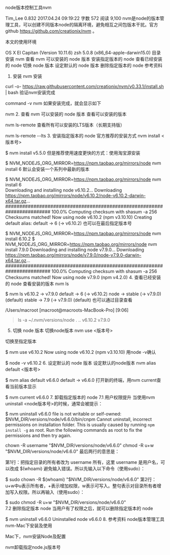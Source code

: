 <!--
 * @Author: wangyunbo
 * @Date: 2021-09-26 10:38:42
 * @LastEditors: wangyunbo
 * @LastEditTime: 2021-09-26 10:38:43
 * @FilePath: \dayByday\nodejs\nvm.md
 * @Description: file content
-->
node版本控制工具nvm

Tim_Lee
0.832
2017.04.24 09:19:22
字数 572
阅读 9,100
nvm是node的版本管理工具，可以创建不同版本node的隔离环境，避免相互之间包版本干扰。官方 github https://github.com/creationix/nvm 。

本文的使用环境

OS X El Capitan (Version 10.11.6)
zsh 5.0.8 (x86_64-apple-darwin15.0)
目录
安装 nvm
查看 nvm 可以安装的 node 版本
安装指定版本的 node
查看已经安装的 node
切换 node 版本
设定默认的 node 版本
删除指定版本的 node
参考资料
1. 安装 nvm
安装

curl -o- https://raw.githubusercontent.com/creationix/nvm/v0.33.1/install.sh | bash
验证nvm安装完成

command -v nvm
如果安装完成，就会显示如下

nvm
2. 查看 nvm 可以安装的 node 版本
查看可以安装的版本

nvm ls-remote
查看所有可以安装的LTS版本（长期支持版）

nvm ls-remote --lts
3. 安装指定版本的 node
官方推荐的安装方式 nvm install <版本号>

$ nvm install v5.5.0
但是推荐使用速度更快的方式：使用淘宝源安装

$ NVM_NODEJS_ORG_MIRROR=https://npm.taobao.org/mirrors/node nvm install 6
默认会安装一个系列中最新的版本

$ NVM_NODEJS_ORG_MIRROR=https://npm.taobao.org/mirrors/node nvm install 6     
Downloading and installing node v6.10.2...
Downloading https://npm.taobao.org/mirrors/node/v6.10.2/node-v6.10.2-darwin-x64.tar.gz...
######################################################################## 100.0%
Computing checksum with shasum -a 256
Checksums matched!
Now using node v6.10.2 (npm v3.10.10)
Creating default alias: default -> 6 (-> v6.10.2)
也可以在最后指定版本号

$ NVM_NODEJS_ORG_MIRROR=https://npm.taobao.org/mirrors/node nvm install 6.10.2
$ NVM_NODEJS_ORG_MIRROR=https://npm.taobao.org/mirrors/node nvm install 7.9.0
Downloading and installing node v7.9.0...
Downloading https://npm.taobao.org/mirrors/node/v7.9.0/node-v7.9.0-darwin-x64.tar.gz...
######################################################################## 100.0%
Computing checksum with shasum -a 256
Checksums matched!
Now using node v7.9.0 (npm v4.2.0)
4. 查看已经安装的 node
查看安装的版本 nvm ls

$ nvm ls
        v6.10.2
->       v7.9.0
default -> 6 (-> v6.10.2)
node -> stable (-> v7.9.0) (default)
stable -> 7.9 (-> v7.9.0) (default)
也可以通过目录查看

/Users/macroot [macroot@macroots-MacBook-Pro] [9:06]
> ls -a ~/.nvm/versions/node
.       ..      v6.10.2 v7.9.0
5. 切换 node 版本
切换node版本 nvm use <版本号>

切换至指定版本

$ nvm use v6.10.2
Now using node v6.10.2 (npm v3.10.10)
用node -v确认

$ node -v 
v6.10.2
6. 设定默认的 node 版本
设定默认的node版本 nvm alias default <版本号>

$ nvm alias default v6.6.0
default -> v6.6.0
打开新的终端，用nvm current查看当前版本显示

$ nvm current
v6.6.0
7. 卸载指定版本的 node
7.1 用户权限提升
当使用nvm uninstall <node版本号>的时候，通常会被提示：

$ nvm uninstall v6.6.0
file is not writable or self-owned: $NVM_DIR/versions/node/v6.6.0/bin/cnpm
Cannot uninstall, incorrect permissions on installation folder.
This is usually caused by running `npm install -g` as root. Run the following commands as root to fix the permissions and then try again.

  chown -R username "$NVM_DIR/versions/node/v6.6.0"
  chmod -R u+w "$NVM_DIR/versions/node/v6.6.0"
最后两行的意思是：

第1行：把指定目录的所有者改为 username 所有，这里 username 是用户名，可以改成 $(whoami) 避免输入错误。所以先输入以下命令（使用sudo）：

$ sudo chown -R $(whoami) "$NVM_DIR/versions/node/v6.6.0"
第2行：u+w中u表示所有者，+表示增加权限，w表示可写入。整句表示对目录所有者增加写入权限。所以再输入（使用sudo）：

$ sudo chmod -R u+w "$NVM_DIR/versions/node/v6.6.0"      
7.2 删除指定版本 node
当用户有了权限之后，就可以删除指定版本的 node

$ nvm uninstall v6.6.0
Uninstalled node v6.6.0
8. 参考资料
node版本管理工具nvm-Mac下安装及使用

Mac下，nvm安装Node及配置

nvm卸载指定node.js版本号